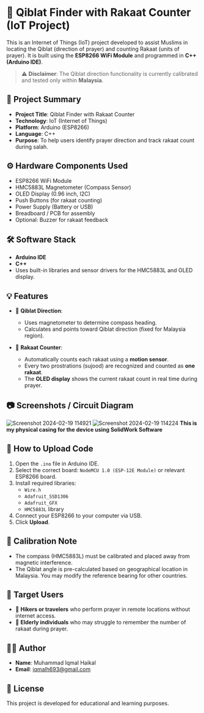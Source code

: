 # 🕋 Qiblat Finder with Rakaat Counter (IoT Project)

This is an Internet of Things (IoT) project developed to assist Muslims in locating the Qiblat (direction of prayer) and counting Rakaat (units of prayer). It is built using the **ESP8266 WiFi Module** and programmed in **C++ (Arduino IDE)**.

> ⚠️ **Disclaimer**: The Qiblat direction functionality is currently calibrated and tested only within **Malaysia**.

## 📌 Project Summary

- **Project Title**: Qiblat Finder with Rakaat Counter
- **Technology**: IoT (Internet of Things)
- **Platform**: Arduino (ESP8266)
- **Language**: C++
- **Purpose**: To help users identify prayer direction and track rakaat count during salah.

## ⚙️ Hardware Components Used

- ESP8266 WiFi Module
- HMC5883L Magnetometer (Compass Sensor)
- OLED Display (0.96 inch, I2C)
- Push Buttons (for rakaat counting)
- Power Supply (Battery or USB)
- Breadboard / PCB for assembly
- Optional: Buzzer for rakaat feedback

## 🛠️ Software Stack

- **Arduino IDE**
- **C++**
- Uses built-in libraries and sensor drivers for the HMC5883L and OLED display.

## 💡 Features

- 📍 **Qiblat Direction**:
  - Uses magnetometer to determine compass heading.
  - Calculates and points toward Qiblat direction (fixed for Malaysia region).

- 🙏 **Rakaat Counter**:
  - Automatically counts each rakaat using a **motion sensor**.
  - Every two prostrations (sujood) are recognized and counted as **one rakaat**.
  - The **OLED display** shows the current rakaat count in real time during prayer.

## 📷 Screenshots / Circuit Diagram

![Screenshot 2024-02-19 114921](https://github.com/user-attachments/assets/0aa5674e-d3b1-4a6b-a4ed-73011ce2642a)
![Screenshot 2024-02-19 114224](https://github.com/user-attachments/assets/3db2be3c-12e4-46e9-85d1-c626ab0c110b)
**This is my physical casing for the device using SolidWork Software**

## 🚀 How to Upload Code

1. Open the `.ino` file in Arduino IDE.
2. Select the correct board: `NodeMCU 1.0 (ESP-12E Module)` or relevant ESP8266 board.
3. Install required libraries:
   - `Wire.h`
   - `Adafruit_SSD1306`
   - `Adafruit_GFX`
   - `HMC5883L` library
4. Connect your ESP8266 to your computer via USB.
5. Click **Upload**.

## 📡 Calibration Note

- The compass (HMC5883L) must be calibrated and placed away from magnetic interference.
- The Qiblat angle is pre-calculated based on geographical location in Malaysia. You may modify the reference bearing for other countries.

## 🎯 Target Users

- 🧭 **Hikers or travelers** who perform prayer in remote locations without internet access.
- 👴 **Elderly individuals** who may struggle to remember the number of rakaat during prayer.

## 🙋‍♂️ Author

- **Name**: Muhammad Iqmal Haikal  
- **Email**: iqmalh693@gmail.com

## 📜 License

This project is developed for educational and learning purposes.

